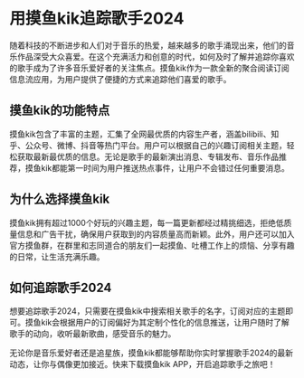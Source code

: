 # 用摸鱼kik追踪歌手2024

随着科技的不断进步和人们对于音乐的热爱，越来越多的歌手涌现出来，他们的音乐作品深受大众喜爱。在这个充满活力和创意的时代，如何及时了解并追踪你喜欢的歌手成为了许多音乐爱好者的关注焦点。摸鱼kik作为一款全新的聚合阅读订阅信息流应用，为用户提供了便捷的方式来追踪他们喜爱的歌手。

## 摸鱼kik的功能特点
摸鱼kik包含了丰富的主题，汇集了全网最优质的内容生产者，涵盖bilibili、知乎、公众号、微博、抖音等热门平台。用户可以根据自己的兴趣订阅相关主题，轻松获取最新最优质的信息。无论是歌手的最新演出消息、专辑发布、音乐作品推荐，摸鱼kik都能第一时间为用户推送热点事件，让用户不会错过任何重要消息。

## 为什么选择摸鱼kik
摸鱼kik拥有超过1000个好玩的兴趣主题，每一篇更新都经过精挑细选，拒绝低质量信息和广告干扰，确保用户获取到的内容质量高而新颖。此外，用户还可以加入官方摸鱼群，在群里和志同道合的朋友们一起摸鱼、吐槽工作上的烦恼、分享有趣的日常，让生活充满乐趣。

## 如何追踪歌手2024
想要追踪歌手2024，只需要在摸鱼kik中搜索相关歌手的名字，订阅对应的主题即可。摸鱼kik会根据用户的订阅偏好为其定制个性化的信息推送，让用户随时了解歌手的动向，收听最新歌曲，感受音乐的魅力。

无论你是音乐爱好者还是追星族，摸鱼kik都能够帮助你实时掌握歌手2024的最新动态，让你与偶像更加接近。快来下载摸鱼kik APP，开启追踪歌手之旅吧！

